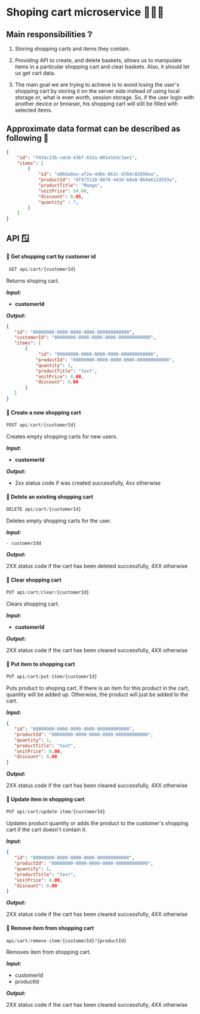 # Shoping cart microservice 🛒🛒🛒

## Main responsibilities ❔

 1. Storing shopping carts and items they contain.
 
 2. Providing API to create, and delete baskets, allows us to manipulate items in a particular shopping cart and clear baskets. Also, it should let us get cart data.

 3. The main goal we are trying to achieve is to avoid losing the user's shopping cart by storing it on the server side instead of using local storage or, what is even worth, session storage. So, if the user login with another device or browser, his shopping cart will still be filled with selected items.

## Approximate data format can be described as following 🧩

```json
{
    "id": "f434c23b-cdc0-436f-832a-08541b3c3ae1",
    "items": [
        {
            "id": "a90da8ee-af2a-4d8e-863c-d384c82650ea",
            "productId": "df473118-8878-443d-b8a0-864e612d593a",
            "productTitle": "Mango",
            "unitPrice": 54.00,
            "discount": 0.05,
            "quantity" : 7,
        }
    ]
}
```



## API 🪟




####  🔑 Get shopping cart by customer id

```js
 GET api/cart/{customerId}
 ```
 Returns shoping cart.

 ***Input:*** 

- **customerId** 

 ***Output:***

 ```json
{
    "id": "00000000-0000-0000-0000-000000000000",
    "customerId": "00000000-0000-0000-0000-000000000000",
    "items": [
        {
             "id": "00000000-0000-0000-0000-000000000000",
            "productId": "00000000-0000-0000-0000-000000000000",
            "quantity": 1,
            "productTitle": "text",
            "unitPrice": 0.00,
            "discount": 0.00
        }
    ]
}
 ```
 



 #### 🔑 Create a new shopping cart
 
 ```js
POST api/cart/{customerId}
```
 Creates empty shopping carts for new users.

 ***Input:***

- **customerId**

 ***Output:***

- 2xx status code if was created successfully, 4xx otherwise




#### 🔑 Delete an existing shopping cart 

```js
DELETE api/cart/{customerId}
```

Deletes empty shopping carts for the user.

 ***Input:***

    - customerIdd

 ***Output:***

2XX status code if the cart has been deleted successfully, 4XX otherwise



#### 🔑 Clear shopping cart

```js 
PUT api/cart/clear/{customerId}
```
Clears shopping cart.

 ***Input:***

- **customerId**

 ***Output:***

2XX status code if the cart has been cleared successfully, 4XX otherwise



#### 🔑 Put item to shopping cart

```js
PUT api/cart/put-item/{customerId}
```
Puts product to shoping cart. If there is an item for this product in the cart, quantity will be added up. Otherwise, the product will just be added to the cart.

 ***Input:***

 ```json
 {
    "id": "00000000-0000-0000-0000-000000000000",
    "productId": "00000000-0000-0000-0000-000000000000",
    "quantity": 1,
    "productTitle": "text",
    "unitPrice": 0.00,
    "discount": 0.00
}
 ```
 ***Output:***

2XX status code if the cart has been cleared successfully, 4XX otherwise



#### 🔑 Update item in shopping cart

```js
PUT api/cart/update-item/{customerId}
```
Updates product quantity or adds the product to the customer's shopping cart if the cart doesn't contain it.

 ***Input:***

 ```json
 {
    "id": "00000000-0000-0000-0000-000000000000",
    "productId": "00000000-0000-0000-0000-000000000000",
    "quantity": 1,
    "productTitle": "text",
    "unitPrice": 0.00,
    "discount": 0.00
}
 ```
 
 ***Output:***

2XX status code if the cart has been cleared successfully, 4XX otherwise



#### 🔑 Remove item from shopping cart

```js
api/cart/remove-item/{customerId}?{productId}
```
Removes item from shopping cart.

 ***Input:***

- customerId
- productId

 ***Output:***

2XX status code if the cart has been cleared successfully, 4XX otherwise


